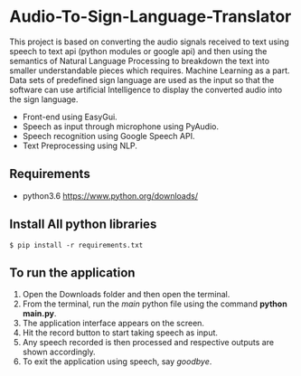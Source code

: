 # Audio-To-Sign-Language-Translator
This project is based on converting the audio signals received to text using speech to text api (python modules or google api) and then using the semantics of Natural Language Processing to breakdown the text into smaller understandable pieces which requires. Machine Learning as a part. Data sets of predefined sign language are used as the input so that the software can use artificial Intelligence to display the converted audio into the sign language.

- Front-end using EasyGui.
- Speech as input through microphone using PyAudio. 
- Speech recognition using Google Speech API.
- Text Preprocessing using NLP.
## Requirements
- python3.6 https://www.python.org/downloads/
## Install All python libraries
  `$ pip install -r requirements.txt`
## To run the application
1. Open the Downloads folder and then open the terminal.
2. From the terminal, run the *main* python file using the command **python main.py**.
3. The application interface appears on the screen.
4. Hit the record button to start taking speech as input.
5. Any speech recorded is then processed and respective outputs are shown accordingly.
6. To exit the application using speech, say *goodbye*.

